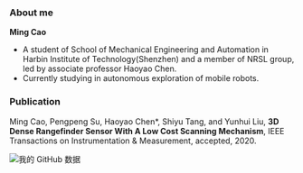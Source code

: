 ### About me
**Ming Cao**

- A student of School of Mechanical Engineering and Automation in Harbin Institute of Technology(Shenzhen) and a member of NRSL group, led by associate professor Haoyao Chen.
- Currently studying in autonomous exploration of mobile robots.

### Publication

Ming Cao, Pengpeng Su, Haoyao Chen*, Shiyu Tang, and Yunhui Liu, **3D Dense Rangefinder Sensor With A Low Cost Scanning Mechanism**, IEEE Transactions on Instrumentation & Measurement, accepted, 2020.


![我的 GitHub 数据](https://github-readme-stats.vercel.app/api?username=EpsAvlc)
